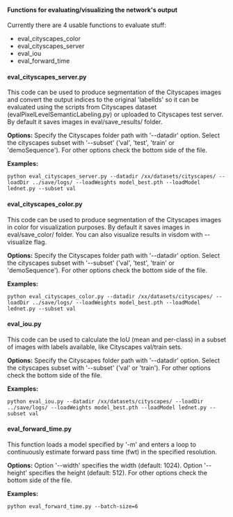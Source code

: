 #### Functions for evaluating/visualizing the network's output

Currently there are 4 usable functions to evaluate stuff:
- eval_cityscapes_color
- eval_cityscapes_server
- eval_iou
- eval_forward_time

#### eval_cityscapes_server.py 

This code can be used to produce segmentation of the Cityscapes images and convert the output indices to the original 'labelIds' so it can be evaluated using the scripts from Cityscapes dataset (evalPixelLevelSemanticLabeling.py) or uploaded to Cityscapes test server. By default it saves images in eval/save_results/ folder.

**Options:** Specify the Cityscapes folder path with '--datadir' option. Select the cityscapes subset with '--subset' ('val', 'test', 'train' or 'demoSequence'). For other options check the bottom side of the file.

**Examples:**
```
python eval_cityscapes_server.py --datadir /xx/datasets/cityscapes/ --loadDir ../save/logs/ --loadWeights model_best.pth --loadModel lednet.py --subset val
```

#### eval_cityscapes_color.py 

This code can be used to produce segmentation of the Cityscapes images in color for visualization purposes. By default it saves images in eval/save_color/ folder. You can also visualize results in visdom with --visualize flag.

**Options:** Specify the Cityscapes folder path with '--datadir' option. Select the cityscapes subset with '--subset' ('val', 'test', 'train' or 'demoSequence'). For other options check the bottom side of the file.

**Examples:**

```
python eval_cityscapes_color.py --datadir /xx/datasets/cityscapes/ --loadDir ../save/logs/ --loadWeights model_best.pth --loadModel lednet.py --subset val
```

#### eval_iou.py 

This code can be used to calculate the IoU (mean and per-class) in a subset of images with labels available, like Cityscapes val/train sets.

**Options:** Specify the Cityscapes folder path with '--datadir' option. Select the cityscapes subset with '--subset' ('val' or 'train'). For other options check the bottom side of the file.

**Examples:**

```
python eval_iou.py --datadir /xx/datasets/cityscapes/ --loadDir ../save/logs/ --loadWeights model_best.pth --loadModel lednet.py --subset val
```

#### eval_forward_time.py
This function loads a model specified by '-m' and enters a loop to continuously estimate forward pass time (fwt) in the specified resolution. 

**Options:** Option '--width' specifies the width (default: 1024). Option '--height' specifies the height (default: 512). For other options check the bottom side of the file.

**Examples:**
```
python eval_forward_time.py --batch-size=6
```




